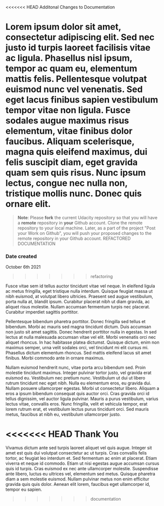 <<<<<<< HEAD
Additonal Changes to Documentation

Lorem ipsum dolor sit amet, consectetur adipiscing elit. Sed nec justo id turpis laoreet facilisis vitae ac ligula. Phasellus nisl ipsum, tempor ac quam eu, elementum mattis felis. Pellentesque volutpat euismod nunc vel venenatis. Sed eget lacus finibus sapien vestibulum tempor vitae non ligula. Fusce sodales augue maximus risus elementum, vitae finibus dolor faucibus. Aliquam scelerisque, magna quis eleifend maximus, dui felis suscipit diam, eget gravida quam sem quis risus. Nunc ipsum lectus, congue nec nulla non, tristique mollis nunc. Donec quis ornare elit.
=======
>**Note**: Please **fork** the current Udacity repository so that you will have a **remote** repository in **your** Github account. Clone the remote repository to your local machine. Later, as a part of the project "Post your Work on Github", you will push your proposed changes to the remote repository in your Github account.
REFACTORED DOCUMENTATION
### Date created
October 6th 2021
>>>>>>> refactoring

Fusce vitae sem id tellus auctor tincidunt vitae vel neque. In eleifend ligula ac metus fringilla, eget tristique nulla interdum. Quisque feugiat massa ut nibh euismod, at volutpat libero ultricies. Praesent sed augue vestibulum, porta nulla at, blandit ipsum. Curabitur placerat nibh ut diam gravida, ac aliquet risus molestie. Nullam accumsan fermentum turpis nec placerat. Curabitur imperdiet sagittis porttitor.

Pellentesque bibendum pharetra porttitor. Donec fringilla sed tellus et bibendum. Morbi ac mauris sed magna tincidunt dictum. Duis accumsan non justo sit amet sagittis. Donec hendrerit porttitor nulla in egestas. In sed lectus at nulla malesuada accumsan vitae vel elit. Morbi venenatis orci nec aliquet rhoncus. In hac habitasse platea dictumst. Quisque dictum, enim non maximus semper, urna velit sodales orci, vel tincidunt mi elit cursus mi. Phasellus dictum elementum rhoncus. Sed mattis eleifend lacus sit amet finibus. Morbi commodo ante in ornare maximus.

Nullam euismod hendrerit nunc, vitae porta arcu bibendum sed. Proin molestie tincidunt maximus. Integer pulvinar tortor justo, vel gravida erat euismod eu. Vestibulum nec pretium nunc. Vestibulum ut dui ut libero rutrum tincidunt nec eget nibh. Nulla eu elementum eros, eu gravida dui. Nullam posuere ullamcorper egestas. Morbi ut consectetur libero. Aliquam a eros a ipsum bibendum consequat quis auctor orci. Cras gravida orci id tellus dignissim, vel auctor ligula pulvinar. Mauris a purus vestibulum, varius lectus vitae, convallis eros. Nunc fringilla, velit et vehicula tempor, erat lorem rutrum erat, et vestibulum lectus purus tincidunt orci. Sed mauris metus, faucibus at nibh eu, vestibulum ullamcorper justo.

<<<<<<< HEAD
Thank You
=======
Vivamus dictum ante sed turpis laoreet aliquet vel quis augue. Integer sit amet est quis dui volutpat consectetur ac ut turpis. Cras convallis felis tortor, ac feugiat leo interdum et. Sed fermentum ac enim at placerat. Etiam viverra et neque id commodo. Etiam ut nisi egestas augue accumsan cursus quis id turpis. Cras euismod ex nec ante ullamcorper molestie. Suspendisse ante libero, luctus eu ultrices vel, elementum sed metus. Quisque pharetra diam a sem molestie euismod. Nullam pulvinar metus non enim efficitur gravida quis quis dolor. Aenean elit lorem, faucibus eget ullamcorper id, tempor eu sapien.
>>>>>>> documentation
